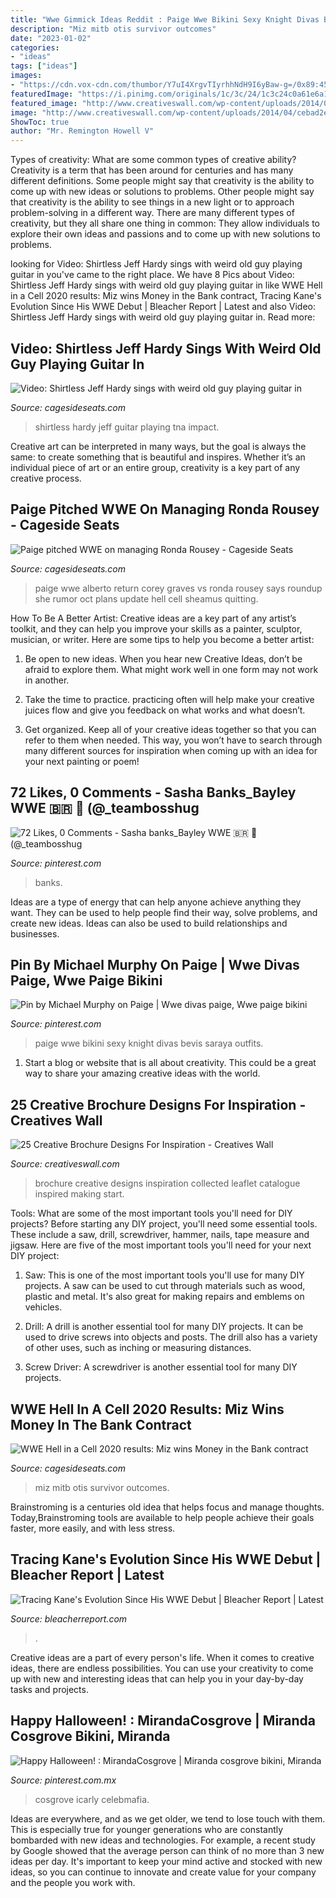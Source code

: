 ```yaml
---
title: "Wwe Gimmick Ideas Reddit : Paige Wwe Bikini Sexy Knight Divas Bevis Saraya Outfits"
description: "Miz mitb otis survivor outcomes"
date: "2023-01-02"
categories:
- "ideas"
tags: ["ideas"]
images:
- "https://cdn.vox-cdn.com/thumbor/Y7uI4XrgvTIyrhhNdH9I6yBaw-g=/0x89:450x342/1600x900/cdn.vox-cdn.com/uploads/chorus_image/image/3689865/img_2273.0.jpg"
featuredImage: "https://i.pinimg.com/originals/1c/3c/24/1c3c24c0a61e6a12ff40f9c354d15fdf.jpg"
featured_image: "http://www.creativeswall.com/wp-content/uploads/2014/04/cebad2e490cc30a7d4f8b46faeac058c.jpg"
image: "http://www.creativeswall.com/wp-content/uploads/2014/04/cebad2e490cc30a7d4f8b46faeac058c.jpg"
ShowToc: true
author: "Mr. Remington Howell V"
---
```



Types of creativity: What are some common types of creative ability?
Creativity is a term that has been around for centuries and has many different definitions. Some people might say that creativity is the ability to come up with new ideas or solutions to problems. Other people might say that creativity is the ability to see things in a new light or to approach problem-solving in a different way. There are many different types of creativity, but they all share one thing in common: They allow individuals to explore their own ideas and passions and to come up with new solutions to problems.

	

		
looking for Video: Shirtless Jeff Hardy sings with weird old guy playing guitar in you've came to the right place. We have 8 Pics about Video: Shirtless Jeff Hardy sings with weird old guy playing guitar in like WWE Hell in a Cell 2020 results: Miz wins Money in the Bank contract, Tracing Kane&#039;s Evolution Since His WWE Debut | Bleacher Report | Latest and also Video: Shirtless Jeff Hardy sings with weird old guy playing guitar in. Read more:
		
    
## Video: Shirtless Jeff Hardy Sings With Weird Old Guy Playing Guitar In

<img loading=lazy src="https://cdn.vox-cdn.com/thumbor/Y7uI4XrgvTIyrhhNdH9I6yBaw-g=/0x89:450x342/1600x900/cdn.vox-cdn.com/uploads/chorus_image/image/3689865/img_2273.0.jpg" onerror="this.onerror=null;this.src='https://tse1.mm.bing.net/th?id=OIP.nNy7dkRAtNWNCNh12S3Z6AHaEK&amp;pid=15.1';" alt="Video: Shirtless Jeff Hardy sings with weird old guy playing guitar in">

_Source: cagesideseats.com_

>shirtless hardy jeff guitar playing tna impact. 

	

Creative art can be interpreted in many ways, but the goal is always the same: to create something that is beautiful and inspires. Whether it’s an individual piece of art or an entire group, creativity is a key part of any creative process.

    
## Paige Pitched WWE On Managing Ronda Rousey - Cageside Seats

<img loading=lazy src="https://cdn.vox-cdn.com/thumbor/Iz8JNwgaATkOMQ4_n6x8Iw_ooro=/0x0:835x456/1200x800/filters:focal(372x173:504x305)/cdn.vox-cdn.com/uploads/chorus_image/image/63787898/Paige.0.0.jpg" onerror="this.onerror=null;this.src='https://tse3.mm.bing.net/th?id=OIP._FuMVJArQ3S4NNaMYaDgxwHaE8&amp;pid=15.1';" alt="Paige pitched WWE on managing Ronda Rousey - Cageside Seats">

_Source: cagesideseats.com_

>paige wwe alberto return corey graves vs ronda rousey says roundup she rumor oct plans update hell cell sheamus quitting. 

	

How To Be A Better Artist:
Creative ideas are a key part of any artist’s toolkit, and they can help you improve your skills as a painter, sculptor, musician, or writer. Here are some tips to help you become a better artist:
1. Be open to new ideas. When you hear new Creative Ideas, don’t be afraid to explore them. What might work well in one form may not work in another.

2. Take the time to practice. practicing often will help make your creative juices flow and give you feedback on what works and what doesn’t.

3. Get organized. Keep all of your creative ideas together so that you can refer to them when needed. This way, you won’t have to search through many different sources for inspiration when coming up with an idea for your next painting or poem!

    
## 72 Likes, 0 Comments - Sasha Banks_Bayley WWE 🇧🇷 ️💫 (@_teambosshug

<img loading=lazy src="https://i.pinimg.com/736x/98/32/55/9832556b2161d4f196dd9a59bedee01a.jpg" onerror="this.onerror=null;this.src='https://tse2.mm.bing.net/th?id=OIP.FRsftnmsP23MghE6E5VjXwHaHa&amp;pid=15.1';" alt="72 Likes, 0 Comments - Sasha banks_Bayley WWE 🇧🇷 ️💫 (@_teambosshug">

_Source: pinterest.com_

>banks. 

	

Ideas are a type of energy that can help anyone achieve anything they want. They can be used to help people find their way, solve problems, and create new ideas. Ideas can also be used to build relationships and businesses.

    
## Pin By Michael Murphy On Paige | Wwe Divas Paige, Wwe Paige Bikini

<img loading=lazy src="https://i.pinimg.com/originals/1c/3c/24/1c3c24c0a61e6a12ff40f9c354d15fdf.jpg" onerror="this.onerror=null;this.src='https://tse3.mm.bing.net/th?id=OIP.NKRbrr-beT5Roh6u1KxfswHaLt&amp;pid=15.1';" alt="Pin by Michael Murphy on Paige | Wwe divas paige, Wwe paige bikini">

_Source: pinterest.com_

>paige wwe bikini sexy knight divas bevis saraya outfits. 

	

1. Start a blog or website that is all about creativity. This could be a great way to share your amazing creative ideas with the world.

    
## 25 Creative Brochure Designs For Inspiration - Creatives Wall

<img loading=lazy src="http://www.creativeswall.com/wp-content/uploads/2014/04/cebad2e490cc30a7d4f8b46faeac058c.jpg" onerror="this.onerror=null;this.src='https://tse1.mm.bing.net/th?id=OIP.t3A0sD-9o807iWzaHkXExQHaIX&amp;pid=15.1';" alt="25 Creative Brochure Designs For Inspiration - Creatives Wall">

_Source: creativeswall.com_

>brochure creative designs inspiration collected leaflet catalogue inspired making start. 

	

Tools: What are some of the most important tools you'll need for DIY projects?
Before starting any DIY project, you'll need some essential tools. These include a saw, drill, screwdriver, hammer, nails, tape measure and jigsaw. Here are five of the most important tools you'll need for your next DIY project: 
1) Saw: This is one of the most important tools you'll use for many DIY projects. A saw can be used to cut through materials such as wood, plastic and metal. It's also great for making repairs and emblems on vehicles. 

2) Drill: A drill is another essential tool for many DIY projects. It can be used to drive screws into objects and posts. The drill also has a variety of other uses, such as inching or measuring distances. 

3) Screw Driver: A screwdriver is another essential tool for many DIY projects.

    
## WWE Hell In A Cell 2020 Results: Miz Wins Money In The Bank Contract

<img loading=lazy src="https://cdn.vox-cdn.com/thumbor/S4SntIRu8B5Ml7ESd0SodL6ZveY=/0x0:1819x1032/1200x800/filters:focal(824x387:1114x677)/cdn.vox-cdn.com/uploads/chorus_image/image/67687620/Miz.0.png" onerror="this.onerror=null;this.src='https://tse4.mm.bing.net/th?id=OIP.BTXaxSkvqEp4A6kFEFMuDAHaE8&amp;pid=15.1';" alt="WWE Hell in a Cell 2020 results: Miz wins Money in the Bank contract">

_Source: cagesideseats.com_

>miz mitb otis survivor outcomes. 

	

Brainstroming is a centuries old idea that helps focus and manage thoughts. Today,Brainstroming tools are available to help people achieve their goals faster, more easily, and with less stress.

    
## Tracing Kane&#039;s Evolution Since His WWE Debut | Bleacher Report | Latest

<img loading=lazy src="https://img.bleacherreport.net/img/images/photos/002/868/712/574c5c371c79e7956f3779444a7a41ba_crop_exact.jpg?w=1200&amp;h=1200&amp;q=75" onerror="this.onerror=null;this.src='https://tse2.mm.bing.net/th?id=OIP.EsesdkFzWlw4KEy8wiphPAHaE8&amp;pid=15.1';" alt="Tracing Kane&#039;s Evolution Since His WWE Debut | Bleacher Report | Latest">

_Source: bleacherreport.com_

>. 

	

Creative ideas are a part of every person's life. When it comes to creative ideas, there are endless possibilities. You can use your creativity to come up with new and interesting ideas that can help you in your day-by-day tasks and projects. 

    
## Happy Halloween! : MirandaCosgrove | Miranda Cosgrove Bikini, Miranda

<img loading=lazy src="https://i.pinimg.com/736x/cd/6b/94/cd6b94f7b8f501d13db40c1b12e200ab.jpg" onerror="this.onerror=null;this.src='https://tse3.mm.bing.net/th?id=OIP.-fRw6OwakFsBan-xQ_G0_QHaHa&amp;pid=15.1';" alt="Happy Halloween! : MirandaCosgrove | Miranda cosgrove bikini, Miranda">

_Source: pinterest.com.mx_

>cosgrove icarly celebmafia. 

	

Ideas are everywhere, and as we get older, we tend to lose touch with them. This is especially true for younger generations who are constantly bombarded with new ideas and technologies. For example, a recent study by Google showed that the average person can think of no more than 3 new ideas per day. It's important to keep your mind active and stocked with new ideas, so you can continue to innovate and create value for your company and the people you work with.

